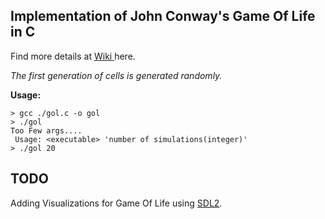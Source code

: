 ## Implementation of John Conway's Game Of Life in C

Find more details at <a href="https://en.wikipedia.org/wiki/Conway%27s_Game_of_Life">Wiki </a> here.

*The first generation of cells is generated randomly.*

**Usage:**

```console
> gcc ./gol.c -o gol
> ./gol
Too Few args....
 Usage: <executable> 'number of simulations(integer)'
> ./gol 20
```

## TODO 

Adding Visualizations for Game Of Life using [SDL2](https://www.libsdl.org/).

